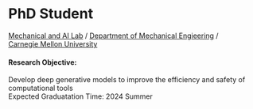 # PhD Student
[Mechanical and AI Lab](https://sites.google.com/view/barati) / 
[Department of Mechanical Engieering](https://www.meche.engineering.cmu.edu/) / <br />
[Carnegie Mellon University](https://www.cmu.edu/) 
#### Research Objective: <br /> 
Develop deep generative models to improve the efficiency and safety of computational tools <br />
Expected Graduatation Time: 2024 Summer
